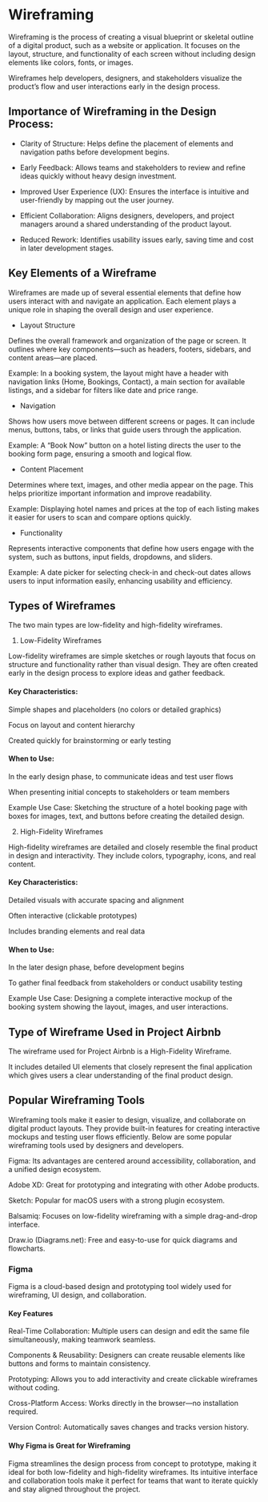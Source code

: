 # Wireframing
Wireframing is the process of creating a visual blueprint or skeletal outline of a digital product, such as a website or application. It focuses on the layout, structure, and functionality of each screen without including design elements like colors, fonts, or images.

Wireframes help developers, designers, and stakeholders visualize the product’s flow and user interactions early in the design process.

## Importance of Wireframing in the Design Process:

- Clarity of Structure: Helps define the placement of elements and navigation paths before development begins.

- Early Feedback: Allows teams and stakeholders to review and refine ideas quickly without heavy design investment.

- Improved User Experience (UX): Ensures the interface is intuitive and user-friendly by mapping out the user journey.

- Efficient Collaboration: Aligns designers, developers, and project managers around a shared understanding of the product layout.

- Reduced Rework: Identifies usability issues early, saving time and cost in later development stages.

## Key Elements of a Wireframe

Wireframes are made up of several essential elements that define how users interact with and navigate an application. Each element plays a unique role in shaping the overall design and user experience.

- Layout Structure

Defines the overall framework and organization of the page or screen. It outlines where key components—such as headers, footers, sidebars, and content areas—are placed.

Example:
In a booking system, the layout might have a header with navigation links (Home, Bookings, Contact), a main section for available listings, and a sidebar for filters like date and price range.

- Navigation

Shows how users move between different screens or pages. It can include menus, buttons, tabs, or links that guide users through the application.

Example:
A “Book Now” button on a hotel listing directs the user to the booking form page, ensuring a smooth and logical flow.

- Content Placement

Determines where text, images, and other media appear on the page. This helps prioritize important information and improve readability.

Example:
Displaying hotel names and prices at the top of each listing makes it easier for users to scan and compare options quickly.

- Functionality

Represents interactive components that define how users engage with the system, such as buttons, input fields, dropdowns, and sliders.

Example:
A date picker for selecting check-in and check-out dates allows users to input information easily, enhancing usability and efficiency.

## Types of Wireframes

The two main types are low-fidelity and high-fidelity wireframes.

1. Low-Fidelity Wireframes

Low-fidelity wireframes are simple sketches or rough layouts that focus on structure and functionality rather than visual design. They are often created early in the design process to explore ideas and gather feedback.

#### Key Characteristics:

Simple shapes and placeholders (no colors or detailed graphics)

Focus on layout and content hierarchy

Created quickly for brainstorming or early testing

#### When to Use:

In the early design phase, to communicate ideas and test user flows

When presenting initial concepts to stakeholders or team members

Example Use Case:
Sketching the structure of a hotel booking page with boxes for images, text, and buttons before creating the detailed design.

2. High-Fidelity Wireframes

High-fidelity wireframes are detailed and closely resemble the final product in design and interactivity. They include colors, typography, icons, and real content.

#### Key Characteristics:

Detailed visuals with accurate spacing and alignment

Often interactive (clickable prototypes)

Includes branding elements and real data

#### When to Use:

In the later design phase, before development begins

To gather final feedback from stakeholders or conduct usability testing

Example Use Case:
Designing a complete interactive mockup of the booking system showing the layout, images, and user interactions.

## Type of Wireframe Used in Project Airbnb

The wireframe used for Project Airbnb is a High-Fidelity Wireframe.

It includes detailed UI elements that closely represent the final application which gives users a clear understanding of the final product design.

## Popular Wireframing Tools

Wireframing tools make it easier to design, visualize, and collaborate on digital product layouts. They provide built-in features for creating interactive mockups and testing user flows efficiently. Below are some popular wireframing tools used by designers and developers.

Figma: Its advantages are centered around accessibility, collaboration, and a unified design ecosystem.

Adobe XD: Great for prototyping and integrating with other Adobe products.

Sketch: Popular for macOS users with a strong plugin ecosystem.

Balsamiq: Focuses on low-fidelity wireframing with a simple drag-and-drop interface.

Draw.io (Diagrams.net): Free and easy-to-use for quick diagrams and flowcharts.

### Figma
   
Figma is a cloud-based design and prototyping tool widely used for wireframing, UI design, and collaboration.

#### Key Features

Real-Time Collaboration: Multiple users can design and edit the same file simultaneously, making teamwork seamless.

Components & Reusability: Designers can create reusable elements like buttons and forms to maintain consistency.

Prototyping: Allows you to add interactivity and create clickable wireframes without coding.

Cross-Platform Access: Works directly in the browser—no installation required.

Version Control: Automatically saves changes and tracks version history.

#### Why Figma is Great for Wireframing

Figma streamlines the design process from concept to prototype, making it ideal for both low-fidelity and high-fidelity wireframes. Its intuitive interface and collaboration tools make it perfect for teams that want to iterate quickly and stay aligned throughout the project.


